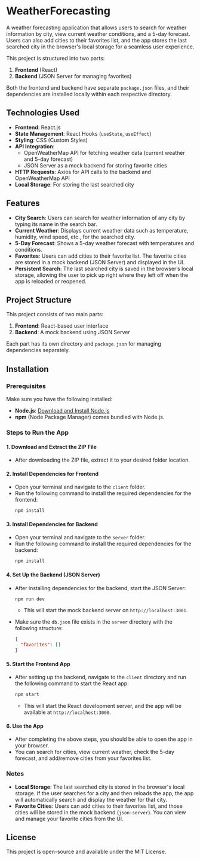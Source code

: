 # WeatherForecasting

A weather forecasting application that allows users to search for weather information by city, view current weather conditions, and a 5-day forecast. Users can also add cities to their favorites list, and the app stores the last searched city in the browser's local storage for a seamless user experience.

This project is structured into two parts:
1. **Frontend** (React)
2. **Backend** (JSON Server for managing favorites)

Both the frontend and backend have separate `package.json` files, and their dependencies are installed locally within each respective directory.

## Technologies Used

- **Frontend**: React.js
- **State Management**: React Hooks (`useState`, `useEffect`)
- **Styling**: CSS (Custom Styles)
- **API Integration**:
  - OpenWeatherMap API for fetching weather data (current weather and 5-day forecast)
  - JSON Server as a mock backend for storing favorite cities
- **HTTP Requests**: Axios for API calls to the backend and OpenWeatherMap API
- **Local Storage**: For storing the last searched city

## Features

- **City Search**: Users can search for weather information of any city by typing its name in the search bar.
- **Current Weather**: Displays current weather data such as temperature, humidity, wind speed, etc., for the searched city.
- **5-Day Forecast**: Shows a 5-day weather forecast with temperatures and conditions.
- **Favorites**: Users can add cities to their favorite list. The favorite cities are stored in a mock backend (JSON Server) and displayed in the UI.
- **Persistent Search**: The last searched city is saved in the browser’s local storage, allowing the user to pick up right where they left off when the app is reloaded or reopened.

## Project Structure

This project consists of two main parts:
1. **Frontend**: React-based user interface
2. **Backend**: A mock backend using JSON Server

Each part has its own directory and `package.json` for managing dependencies separately.

## Installation

### Prerequisites

Make sure you have the following installed:

- **Node.js**: [Download and Install Node.js](https://nodejs.org/)
- **npm** (Node Package Manager) comes bundled with Node.js.

### Steps to Run the App

#### 1. **Download and Extract the ZIP File**

   - After downloading the ZIP file, extract it to your desired folder location.

#### 2. **Install Dependencies for Frontend**

   - Open your terminal and navigate to the `client` folder.
   - Run the following command to install the required dependencies for the frontend:
     ```bash
     npm install
     ```

#### 3. **Install Dependencies for Backend**

   - Open your terminal and navigate to the `server` folder.
   - Run the following command to install the required dependencies for the backend:
     ```bash
     npm install
     ```

#### 4. **Set Up the Backend (JSON Server)**

   - After installing dependencies for the backend, start the JSON Server:
     ```bash
     npm run dev
     ```
     - This will start the mock backend server on `http://localhost:3001`.

   - Make sure the `db.json` file exists in the `server` directory with the following structure:
     ```json
     {
       "favorites": []
     }
     ```

#### 5. **Start the Frontend App**

   - After setting up the backend, navigate to the `client` directory and run the following command to start the React app:
     ```bash
     npm start
     ```
     - This will start the React development server, and the app will be available at `http://localhost:3000`.

#### 6. **Use the App**

   - After completing the above steps, you should be able to open the app in your browser. 
   - You can search for cities, view current weather, check the 5-day forecast, and add/remove cities from your favorites list.

### Notes

- **Local Storage**: The last searched city is stored in the browser's local storage. If the user searches for a city and then reloads the app, the app will automatically search and display the weather for that city.
- **Favorite Cities**: Users can add cities to their favorites list, and those cities will be stored in the mock backend (`json-server`). You can view and manage your favorite cities from the UI.

## License

This project is open-source and available under the MIT License.
